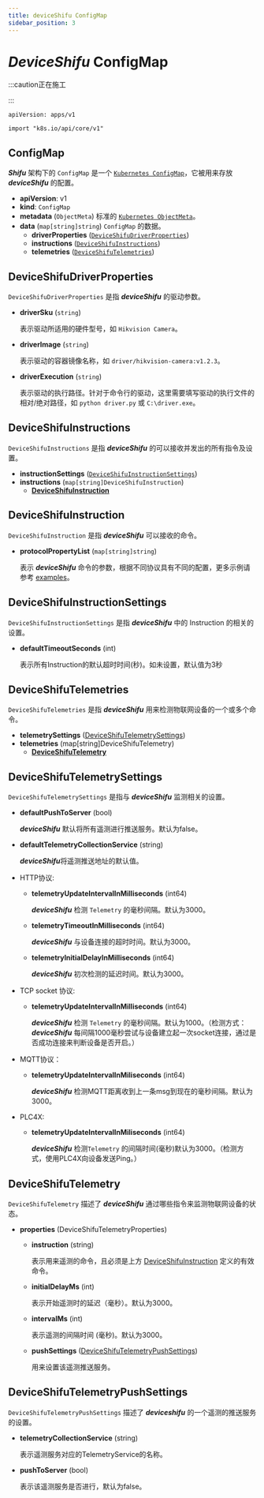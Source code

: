 ```yaml
---
title: deviceShifu ConfigMap
sidebar_position: 3
---
```


# ***DeviceShifu*** ConfigMap

:::caution正在施工

:::

`apiVersion: apps/v1`

`import "k8s.io/api/core/v1"`

## ConfigMap

***Shifu*** 架构下的 `ConfigMap` 是一个 [`Kubernetes ConfigMap`](https://kubernetes.io/docs/reference/kubernetes-api/config-and-storage-resources/config-map-v1/)，它被用来存放 ***deviceShifu*** 的配置。

- **apiVersion**: v1
- **kind**: `ConfigMap`
- **metadata** (`ObjectMeta`)
  标准的 [`Kubernetes ObjectMeta`](https://kubernetes.io/docs/reference/kubernetes-api/common-definitions/object-meta/#ObjectMeta)。
- **data** (`map[string]string`)
  `ConfigMap` 的数据。
  - **driverProperties** ([`DeviceShifuDriverProperties`](#deviceshifudriverproperties))
  - **instructions** ([`DeviceShifuInstructions`](#deviceshifuinstructions))
  - **telemetries** ([`DeviceShifuTelemetries`](#deviceshifutelemetries))

## DeviceShifuDriverProperties

`DeviceShifuDriverProperties` 是指 ***deviceShifu*** 的驱动参数。

- **driverSku** (`string`)
  
  表示驱动所适用的硬件型号，如 `Hikvision Camera`。
  
- **driverImage** (`string`)
  
  表示驱动的容器镜像名称，如 `driver/hikvision-camera:v1.2.3`。

- **driverExecution** (`string`)
  
  表示驱动的执行路径。针对于命令行的驱动，这里需要填写驱动的执行文件的相对/绝对路径，如 `python driver.py` 或 `C:\driver.exe`。

## DeviceShifuInstructions

`DeviceShifuInstructions` 是指 ***deviceShifu*** 的可以接收并发出的所有指令及设置。

- **instructionSettings** ([`DeviceShifuInstructionSettings`](#deviceshifuinstructionsettings))
- **instructions** (`map[string]DeviceShifuInstruction`)
    - **[DeviceShifuInstruction](#deviceshifuinstruction)**

## DeviceShifuInstruction

`DeviceShifuInstruction` 是指 ***deviceShifu*** 可以接收的命令。

- **protocolPropertyList** (`map[string]string`)
  
  表示 ***deviceShifu*** 命令的参数，根据不同协议具有不同的配置，更多示例请参考 [examples](https://github.com/Edgenesis/shifu/tree/main/examples)。

## DeviceShifuInstructionSettings

`DeviceShifuInstructionSettings` 是指 ***deviceShifu*** 中的 Instruction 的相关的设置。

- **defaultTimeoutSeconds** (int)
  
  表示所有Instruction的默认超时时间(秒)。如未设置，默认值为3秒

## DeviceShifuTelemetries

`DeviceShifuTelemetries` 是指 ***deviceShifu*** 用来检测物联网设备的一个或多个命令。

- **telemetrySettings** ([DeviceShifuTelemetrySettings](#deviceshifutelemetrysettings))
- **telemetries** (map[string]DeviceShifuTelemetry)
  - **[DeviceShifuTelemetry](#deviceshifutelemetry)**

## DeviceShifuTelemetrySettings

`DeviceShifuTelemetrySettings` 是指与 ***deviceShifu*** 监测相关的设置。
- **defaultPushToServer** (bool) 

  ***deviceShifu*** 默认将所有遥测进行推送服务。默认为false。
- **defaultTelemetryCollectionService** (string)
  
  ***deviceShifu***将遥测推送地址的默认值。
- HTTP协议:
  - **telemetryUpdateIntervalInMilliseconds** (int64) 
  
    ***deviceShifu*** 检测 `Telemetry` 的毫秒间隔。默认为3000。
  - **telemetryTimeoutInMilliseconds** (int64) 
  
    ***deviceShifu*** 与设备连接的超时时间。默认为3000。
  - **telemetryInitialDelayInMilliseconds** (int64)
  
    ***deviceShifu*** 初次检测的延迟时间。默认为3000。
- TCP socket 协议:
  - **telemetryUpdateIntervalInMilliseconds** (int64) 
  
    ***deviceShifu*** 检测 `Telemetry` 的毫秒间隔。默认为1000。（检测方式：***deviceShifu*** 每间隔1000毫秒尝试与设备建立起一次socket连接，通过是否成功连接来判断设备是否开启。）
- MQTT协议：
  - **telemetryUpdateIntervalInMiliseconds** (int64) 
    
    ***deviceShifu*** 检测MQTT距离收到上一条msg到现在的毫秒间隔。默认为3000。
- PLC4X:
  - **telemetryUpdateIntervalInMiliseconds** (int64) 
   
    ***deviceShifu*** 检测`Telemetry` 的间隔时间(毫秒)默认为3000。（检测方式，使用PLC4X向设备发送Ping。）
## DeviceShifuTelemetry

`DeviceShifuTelemetry` 描述了 ***deviceShifu*** 通过哪些指令来监测物联网设备的状态。

- **properties** (DeviceShifuTelemetryProperties)
  - **instruction** (string)
  
    表示用来遥测的命令，且必须是上方 [DeviceShifuInstruction](#deviceshifuinstruction) 定义的有效命令。
  - **initialDelayMs** (int)
  
    表示开始遥测时的延迟（毫秒）。默认为3000。
  - **intervalMs** (int)
  
    表示遥测的间隔时间 (毫秒)。默认为3000。
  - **pushSettings** ([DeviceShifuTelemetryPushSettings](#deviceshifutelemetrypushsettings))
  
    用来设置该遥测推送服务。

## DeviceShifuTelemetryPushSettings

`DeviceShifuTelemetryPushSettings` 描述了 ***deviceshifu*** 的一个遥测的推送服务的设置。

- **telemetryCollectionService** (string)

  表示遥测服务对应的TelemetryService的名称。
- **pushToServer** (bool)

  表示该遥测服务是否进行，默认为false。
